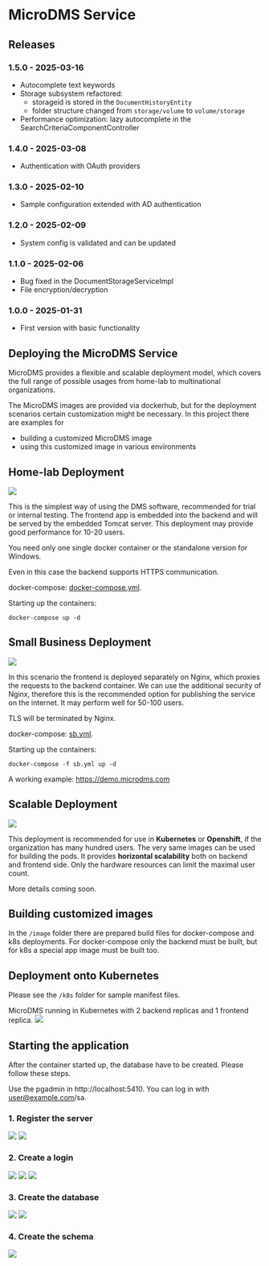 # MicroDMS Service

## Releases
### 1.5.0 - 2025-03-16
- Autocomplete text keywords
- Storage subsystem refactored: 
  - storageid is stored in the `DocumentHistoryEntity`
  - folder structure changed from `storage/volume` to `volume/storage`
- Performance optimization: lazy autocomplete in the SearchCriteriaComponentController

### 1.4.0 - 2025-03-08
- Authentication with OAuth providers

### 1.3.0 - 2025-02-10
- Sample configuration extended with AD authentication

### 1.2.0 - 2025-02-09
- System config is validated and can be updated

### 1.1.0 - 2025-02-06
- Bug fixed in the DocumentStorageServiceImpl
- File encryption/decryption

### 1.0.0 - 2025-01-31
- First version with basic functionality

## Deploying the MicroDMS Service

MicroDMS provides a flexible and scalable deployment model, which covers the full range of possible usages from home-lab to multinational organizations.

The MicroDMS images are provided via dockerhub, but for the deployment scenarios certain customization might be necessary. In this project there are examples for
- building a customized MicroDMS image
- using this customized image in various environments

## Home-lab Deployment

![](docs/microdms_deployment-home-lab.drawio.png)

This is the simplest way of using the DMS software, recommended for trial or internal testing. The frontend app is embedded into the backend and will be served by the embedded Tomcat server. This deployment may provide good performance for 10-20 users. 

You need only one single docker container or the standalone version for Windows. 

Even in this case the backend supports HTTPS communication.

docker-compose: [docker-compose.yml](./docker-compose/my-microdms/docker-compose.yml).

Starting up the containers:
```
docker-compose up -d
```

## Small Business Deployment
![](docs/microdms_deployment-small-business.drawio.png)

In this scenario the frontend is deployed separately on Nginx, which proxies the requests to the backend container. We can use the additional security of Nginx, therefore this is the recommended option for publishing the service on the internet. It may perform well for 50-100 users.

TLS will be terminated by Nginx.

docker-compose: [sb.yml](./docker-compose/my-microdms/sb.yml).

Starting up the containers:
```
docker-compose -f sb.yml up -d
```

A working example: https://demo.microdms.com 

## Scalable Deployment
![](docs/microdms_deployment-scalable.drawio.png)

This deployment is recommended for use in **Kubernetes** or **Openshift**, if the organization has many hundred users. The very same images can be used for building the pods. It provides **horizontal scalability** both on backend and frontend side. Only the hardware resources can limit the maximal user count.

More details coming soon.

## Building customized images

In the `/image` folder there are prepared build files for docker-compose and k8s deployments. For docker-compose only the backend must be built, but for k8s a special app image must be built too. 

## Deployment onto Kubernetes

Please see the `/k8s` folder for sample manifest files.

MicroDMS running in Kubernetes with 2 backend replicas and 1 frontend replica.
![](docs/05_k9s.png)

## Starting the application

After the container started up, the database have to be created. Please follow these steps.

Use the pgadmin in http://localhost:5410. You can log in with user@example.com/sa.

### 1. Register the server
![](docs/01_register_server_1.png)
![](docs/02_register_server_1.png)

### 2. Create a login
![](docs/02_create_login_1.png)
![](docs/02_create_login_2.png)
![](docs/02_create_login_3.png)

### 3. Create the database
![](docs/03_create_database_1.png)
![](docs/03_create_database_2.png)

### 4. Create the schema
![](docs/04_create_schema.png)



